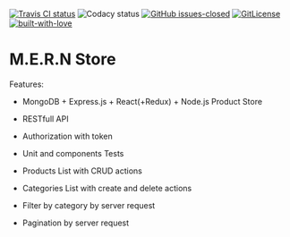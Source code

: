 [![Travis CI status](https://travis-ci.org/ingvr/mern-store.svg?branch=master)](https://travis-ci.org/ingvr/mern-store) ![Codacy status](https://api.codacy.com/project/badge/Grade/da089022058e449589819d955a4f5611?isInternal=true) [![GitHub issues-closed](https://img.shields.io/github/issues-closed/ingvr/mern-store.svg)](https://GitHub.com/ingvr/mern-store/issues?q=is%3Aissue+is%3Aclosed) [![GitLicense](https://gitlicense.com/badge/ingvr/mern-store)](https://github.com/ingvr/mern-store/blob/master/LICENSE) [![built-with-love](https://img.shields.io/badge/build%20with-%E2%9D%A4-green)](https://github.com/ingvr/)

# M.E.R.N Store

Features:

- MongoDB + Express.js + React(+Redux) + Node.js Product Store
- RESTfull API
- Authorization with token
- Unit and components Tests

- Products List with CRUD actions
- Categories List with create and delete actions
- Filter by category by server request
- Pagination by server request
